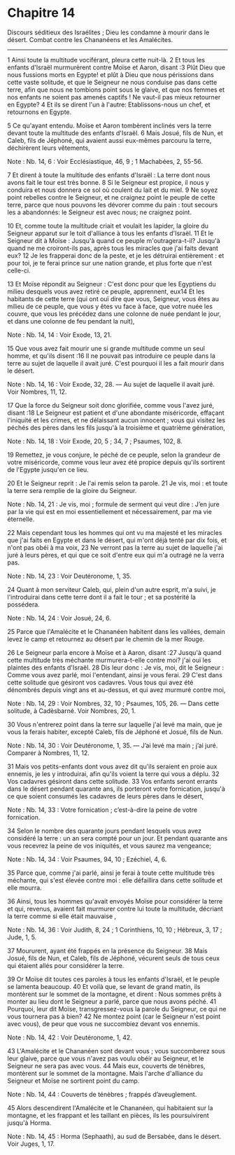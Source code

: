# Chapitre 14

Discours séditieux des Israélites ; Dieu les condamne à mourir dans le désert.
Combat contre les Chananéens et les Amalécites.

***

1 Ainsi toute la multitude vociférant, pleura cette nuit-là. 2 Et tous les enfants d'Israël murmurèrent contre Moïse et Aaron, disant :3 Plût Dieu que nous fussions morts en Egypte! et plût à Dieu que nous périssions dans cette vaste solitude, et que le Seigneur ne nous conduise pas dans cette terre, afin que nous ne tombions point sous le glaive, et que nos femmes et nos enfants ne soient pas amenés captifs ! Ne vaut-il pas mieux retourner en Egypte? 4 Et ils se dirent l'un à l'autre: Etablissons-nous un chef, et retournons en Egypte.


5 Ce qu'ayant entendu. Moïse et Aaron tombèrent inclinés vers la terre devant toute la multitude des enfants d'Israël. 6 Mais Josué, fils de Nun, et Caleb, fils de Jéphoné, qui avaient aussi eux-mêmes parcouru la terre, déchirèrent leurs vêtements,

<span class="bible-note">Note : </span> Nb. 14, 6 : Voir Ecclésiastique, 46, 9 ; 1 Machabées, 2, 55-56.

7 Et dirent à toute la multitude des enfants d'Israël : La terre dont nous avons fait le tour est très bonne. 8 Si le Seigneur est propice, il nous y conduira et nous donnera ce sol où coulent du lait et du miel. 9 Ne soyez point rebelles contre le Seigneur, et ne craignez point le peuple de cette terre, parce que nous pouvons les dévorer comme du pain : tout secours les a abandonnés: le Seigneur est avec nous; ne craignez point.


10 Et, comme toute la multitude criait et voulait les lapider, la gloire du Seigneur apparut sur le toit d'alliance à tous les enfants d'Israël. 11 Et le Seigneur dit à Moïse : Jusqu'à quand ce peuple m'outragera-t-il? Jusqu'à quand ne me croiront-ils pas, après tous les miracles que j'ai faits devant eux? 12 Je les frapperai donc de la peste, et je les détruirai entièrement : et pour toi, je te ferai prince sur une nation grande, et plus forte que n'est celle-ci.


13 Et Moïse répondit au Seigneur : C'est donc pour que les Egyptiens du milieu desquels vous avez retiré ce peuple, apprennent, eux14 Et les habitants de cette terre (qui ont ouï dire que vous, Seigneur, vous êtes au milieu de ce peuple, que vous y êtes vu face à face, que votre nuée les couvre, que vous les précédez dans une colonne de nuée pendant le jour, et dans une colonne de feu pendant la nuit),

<span class="bible-note">Note : </span> Nb. 14, 14 : Voir Exode, 13, 21.

15 Que vous avez fait mourir une si grande multitude comme un seul homme, et qu'ils disent :16 Il ne pouvait pas introduire ce peuple dans la terre au sujet de laquelle il avait juré. C'est pourquoi il les a fait mourir dans le désert.

<span class="bible-note">Note : </span> Nb. 14, 16 : Voir Exode, 32, 28. ― Au sujet de laquelle il avait juré. Voir Nombres, 11, 12.

17 Que la force du Seigneur soit donc glorifiée, comme vous l'avez juré, disant :18 Le Seigneur est patient et d'une abondante miséricorde, effaçant l'iniquité et les crimes, et ne délaissant aucun innocent ; vous qui visitez les péchés des pères dans les fils jusqu'à la troisième et quatrième génération,

<span class="bible-note">Note : </span> Nb. 14, 18 : Voir Exode, 20, 5 ; 34, 7 ; Psaumes, 102, 8.

19 Remettez, je vous conjure, le péché de ce peuple, selon la grandeur de votre miséricorde, comme vous leur avez été propice depuis qu'ils sortirent de l'Egypte jusqu'en ce lieu.


20 Et le Seigneur reprit : Je l'ai remis selon ta parole. 21 Je vis, moi : et toute la terre sera remplie de la gloire du Seigneur.

<span class="bible-note">Note : </span> Nb. 14, 21 : Je vis, moi ; formule de serment qui veut dire : J’en jure par la vie qui est en moi essentiellement et nécessairement, par ma vie éternelle.

22 Mais cependant tous les hommes qui ont vu ma majesté et les miracles que j'ai faits en Egypte et dans le désert, qui m'ont déjà tenté par dix fois, et n'ont pas obéi à ma voix, 23 Ne verront pas la terre au sujet de laquelle j'ai juré à leurs pères, et qui que ce soit d'entre eux qui m'a outragé ne la verra pas.

<span class="bible-note">Note : </span> Nb. 14, 23 : Voir Deutéronome, 1, 35.

24 Quant à mon serviteur Caleb, qui, plein d'un autre esprit, m'a suivi, je l'introduirai dans cette terre dont il a fait le tour ; et sa postérité la possédera.

<span class="bible-note">Note : </span> Nb. 14, 24 : Voir Josué, 24, 6.

25 Parce que l'Amalécite et le Chananéen habitent dans les vallées, demain levez le camp et retournez au désert par le chemin de la mer Rouge.


26 Le Seigneur parla encore à Moïse et à Aaron, disant :27 Jusqu'à quand cette multitude très méchante murmurera-t-elle contre moi? j'ai ouï les plaintes des enfants d'Israël. 28 Dis leur donc : Je vis, moi, dit le Seigneur : Comme vous avez parlé, moi l'entendant, ainsi je vous ferai. 29 C'est dans cette solitude que gésiront vos cadavres. Vous tous qui avez été dénombrés depuis vingt ans et au-dessus, et qui avez murmuré contre moi,

<span class="bible-note">Note : </span> Nb. 14, 29 : Voir Nombres, 32, 10 ; Psaumes, 105, 26. ― Dans cette solitude, à Cadèsbarné. Voir Nombres, 20, 1.

30 Vous n'entrerez point dans la terre sur laquelle j'ai levé ma main, que je vous la ferais habiter, excepté Caleb, fils de Jéphoné et Josué, fils de Nun.

<span class="bible-note">Note : </span> Nb. 14, 30 : Voir Deutéronome, 1, 35. ― J’ai levé ma main ; j’ai juré. Comparer à Nombres, 11, 12.

31 Mais vos petits-enfants dont vous avez dit qu'ils seraient en proie aux ennemis, je les y introduirai, afin qu'ils voient la terre qui vous a déplu. 32 Vos cadavres gésiront dans cette solitude. 33 Vos enfants seront errants dans le désert pendant quarante ans, ils porteront votre fornication, jusqu'à ce que soient consumés les cadavres de leurs pères dans le désert,

<span class="bible-note">Note : </span> Nb. 14, 33 : Votre fornication ; c’est-à-dire la peine de votre fornication.

34 Selon le nombre des quarante jours pendant lesquels vous avez considéré la terre : un an sera compté pour un jour. Et pendant quarante ans vous recevrez la peine de vos iniquités, et vous saurez ma vengeance;

<span class="bible-note">Note : </span> Nb. 14, 34 : Voir Psaumes, 94, 10 ; Ezéchiel, 4, 6.

35 Parce que, comme j'ai parlé, ainsi je ferai à toute cette multitude très méchante, qui s'est élevée contre moi : elle défaillira dans cette solitude et elle mourra.


36 Ainsi, tous les hommes qu'avait envoyés Moïse pour considérer la terre et qui, revenus, avaient fait murmurer contre lui toute la multitude, décriant la terre comme si elle était mauvaise ,

<span class="bible-note">Note : </span> Nb. 14, 36 : Voir Judith, 8, 24 ; 1 Corinthiens, 10, 10 ; Hébreux, 3, 17 ; Jude, 1, 5.

37 Moururent, ayant été frappés en la présence du Seigneur. 38 Mais Josué, fils de Nun, et Caleb, fils de Jéphoné, vécurent seuls de tous ceux qui étaient allés pour considérer la terre.


39 Or Moïse dit toutes ces paroles à tous les enfants d'Israël, et le peuple se lamenta beaucoup. 40 Et voilà que, se levant de grand matin, ils montèrent sur le sommet de la montagne, et dirent : Nous sommes prêts à monter au lieu dont le Seigneur a parlé, parce que nous avons péché. 41 Pourquoi, leur dit Moïse, transgressez-vous la parole du Seigneur, ce qui ne vous tournera pas à bien? 42 Ne montez point (car le Seigneur n'est point avec vous), de peur que vous ne succombiez devant vos ennemis.

<span class="bible-note">Note : </span> Nb. 14, 42 : Voir Deutéronome, 1, 42.

43 L'Amalécite et le Chananéen sont devant vous ; vous succomberez sous leur glaive, parce que vous n'avez pas voulu obéir au Seigneur, et le Seigneur ne sera pas avec vous. 44 Mais eux, couverts de ténèbres, montèrent sur le sommet de la montagne. Mais l'arche d'alliance du Seigneur et Moïse ne sortirent point du camp.

<span class="bible-note">Note : </span> Nb. 14, 44 : Couverts de ténèbres ; frappés d’aveuglement.

45 Alors descendirent l'Amalécite et le Chananéen, qui habitaient sur la montagne, et les frappant et les taillant en pièces, ils les poursuivirent jusqu'à Horma.

<span class="bible-note">Note : </span> Nb. 14, 45 : Horma (Sephaath), au sud de Bersabée, dans le désert. Voir Juges, 1, 17.

